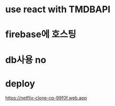 # use react with TMDBAPI

# firebase에 호스팅

# db사용 no

# deploy

https://netflix-clone-cp-99f0f.web.app
